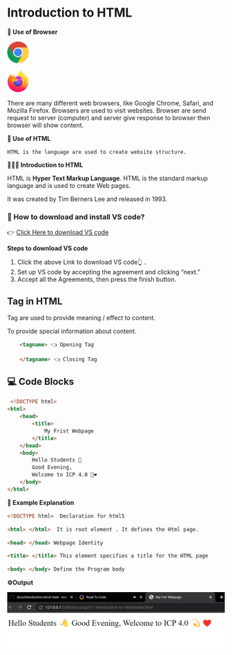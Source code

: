 # Introduction to HTML

**📝 Use of Browser**

<img src="./chrome.png" alt="chrome" width="50px"/> <br/>

<img src="./firefox.png" alt="firefox" width="50px"/>

There are many different web browsers, like Google Chrome, Safari, and Mozilla Firefox. Browsers are used to visit websites. Browser are send request to server (computer) and server give response to browser then browser will show content.

**📝 Use of HTML**
```
HTML is the language are used to create website structure.
```

**💁🏻‍♀️ Introduction to HTML**

HTML is **Hyper Text Markup Language**.
HTML is the standard markup language and is used to create Web pages.

It was created by Tim Berners Lee and released in 1993.

### 🤔 How to download and install VS code?

  👉 [Click Here to download VS code ](https://code.visualstudio.com/download#)

  **Steps to download VS code**

  1. Click the above Link to download VS code👆 .
  2. Set up VS code by accepting the agreement and clicking “next.”
  3. Accept all the Agreements, then press the finish button.

## Tag in HTML

Tag are used to provide meaning / effect to content.

To provide special information about content.

```html
    <tagname> 👈 Opening Tag

    </tagname> 👈 Closing Tag
```

## 💻 Code Blocks

```HTML
 <!DOCTYPE html>
<html>
    <head>
        <title>
            My Frist Webpage
        </title>
    </head>
    <body>
        Hello Students 👋
        Good Evening,
        Welcome to ICP 4.0 💫❤️
    </body>
</html>
```

**📝 Example Explanation**

```html
<!DOCTYPE html>  Declaration for html5
```
```html
<html> </html>  It is root element . It defines the Html page.
```

```html
<head> </head> Webpage Identity
```

```html
<title> </title> This element specifies a title for the HTML page
```

```html
<body> </body> Define the Program body
```

**⚙️Output**

![Output](output-1.png)

